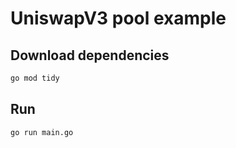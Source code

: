 # UniswapV3 pool example

## Download dependencies

```sh
go mod tidy
```

## Run

```sh
go run main.go
```
